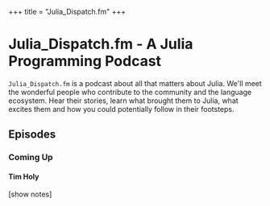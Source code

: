 +++
title = "Julia_Dispatch.fm"
+++

# Julia_Dispatch.fm - A Julia Programming Podcast

<!-- \tableofcontents --> <!-- you can use \toc as well -->

`Julia_Dispatch.fm` is a podcast about all that matters about Julia.
We'll meet the wonderful people who contribute to the community and the language ecosystem. 
Hear their stories, learn what brought them to Julia, what excites them and how you could potentially follow in their footsteps.

## Episodes

### Coming Up

#### Tim Holy

[show notes]
